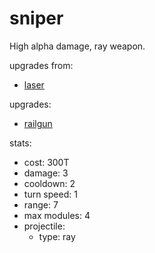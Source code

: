 # sniper

High alpha damage, ray weapon.

upgrades from:
- [laser](laser.md)

upgrades:
- [railgun](railgun.md)

stats:
- cost: 300T
- damage: 3
- cooldown: 2
- turn speed: 1
- range: 7
- max modules: 4
- projectile:
	- type: ray
